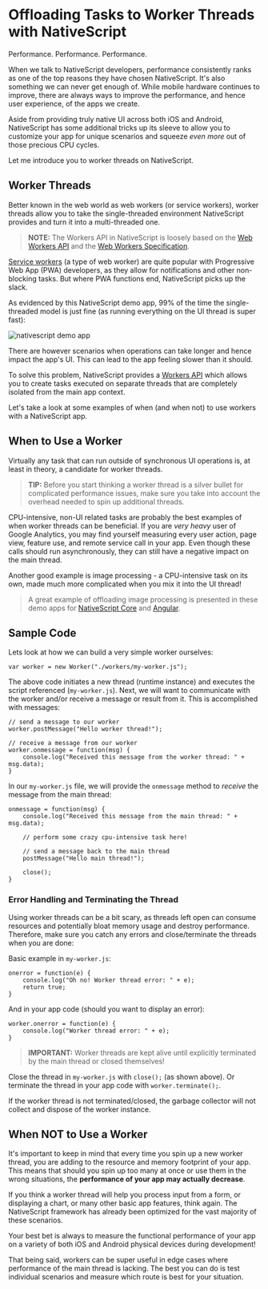 # Offloading Tasks to Worker Threads with NativeScript

Performance. Performance. Performance.

When we talk to NativeScript developers, performance consistently ranks as one of the top reasons they have chosen NativeScript. It's also something we can never get enough of. While mobile hardware continues to improve, there are always ways to improve the performance, and hence user experience, of the apps we create.

Aside from providing truly native UI across both iOS and Android, NativeScript has some additional tricks up its sleeve to allow you to customize your app for unique scenarios and squeeze *even more* out of those precious CPU cycles.

Let me introduce you to worker threads on NativeScript.

## Worker Threads

Better known in the web world as web workers (or service workers), worker threads allow you to take the single-threaded environment NativeScript provides and turn it into a multi-threaded one.

> **NOTE:** The Workers API in NativeScript is loosely based on the [Web Workers API](https://developer.mozilla.org/en-US/docs/Web/API/Web_Workers_API/Using_web_workers) and the [Web Workers Specification](https://www.w3.org/TR/workers/).

[Service workers](https://developers.google.com/web/ilt/pwa/introduction-to-service-worker) (a type of web worker) are quite popular with Progressive Web App (PWA) developers, as they allow for notifications and other non-blocking tasks. But where PWA functions end, NativeScript picks up the slack.

As evidenced by this NativeScript demo app, 99% of the time the single-threaded model is just fine (as running everything on the UI thread is super fast):

![nativescript demo app](nativescript-demo-app.gif)

There are however scenarios when operations can take longer and hence impact the app's UI. This can lead to the app feeling slower than it should.

To solve this problem, NativeScript provides a [Workers API](https://docs.nativescript.org/core-concepts/multithreading-model#workers-api) which allows you to create tasks executed on separate threads that are completely isolated from the main app context.

Let's take a look at some examples of when (and when not) to use workers with a NativeScript app.

## When to Use a Worker

Virtually any task that can run outside of synchronous UI operations is, at least in theory, a candidate for worker threads.

> **TIP:** Before you start thinking a worker thread is a silver bullet for complicated performance issues, make sure you take into account the overhead needed to spin up additional threads.

CPU-intensive, non-UI related tasks are probably the best examples of when worker threads can be beneficial. If you are *very heavy* user of Google Analytics, you may find yourself measuring every user action, page view, feature use, and remote service call in your app. Even though these calls should run asynchronously, they can still have a negative impact on the main thread.

Another good example is image processing - a CPU-intensive task on its own, made much more complicated when you mix it into the UI thread!

> A great example of offloading image processing is presented in these demo apps for [NativeScript Core](https://github.com/NativeScript/demo-workers) and [Angular](https://github.com/NativeScript/worker-loader).

## Sample Code

Lets look at how we can build a very simple worker ourselves:

	var worker = new Worker("./workers/my-worker.js");
	
The above code initiates a new thread (runtime instance) and executes the script referenced (`my-worker.js`). Next, we will want to communicate with the worker and/or receive a message or result from it. This is accomplished with messages:

	// send a message to our worker
	worker.postMessage("Hello worker thread!");
	
	// receive a message from our worker
	worker.onmessage = function(msg) {
	    console.log("Received this message from the worker thread: " + msg.data);
	}
	
In our `my-worker.js` file, we will provide the `onmessage` method to *receive* the message from the main thread:

	onmessage = function(msg) {
	    console.log("Received this message from the main thread: " + msg.data);
	    
	    // perform some crazy cpu-intensive task here!
	    
	    // send a message back to the main thread
	    postMessage("Hello main thread!");
	    
	    close();
	}
	
### Error Handling and Terminating the Thread

Using worker threads can be a bit scary, as threads left open can consume resources and potentially bloat memory usage and destroy performance. Therefore, make sure you catch any errors and close/terminate the threads when you are done:

Basic example in `my-worker.js`:

	onerror = function(e) {
	    console.log("Oh no! Worker thread error: " + e);
	    return true;
	}

And in your app code (should you want to display an error):

	worker.onerror = function(e) {
	    console.log("Worker thread error: " + e);
	}

> **IMPORTANT:** Worker threads are kept alive until explicitly terminated by the main thread or closed themselves!

Close the thread in `my-worker.js` with `close();` (as shown above). Or terminate the thread in your app code with `worker.terminate();`.

If the worker thread is not terminated/closed, the garbage collector will not collect and dispose of the worker instance.

## When NOT to Use a Worker

It's important to keep in mind that every time you spin up a new worker thread, you are adding to the resource and memory footprint of your app. This means that should you spin up too many at once or use them in the wrong situations, the **performance of your app may actually decrease**.

If you think a worker thread will help you process input from a form, or displaying a chart, or many other basic app features, think again. The NativeScript framework has already been optimized for the vast majority of these scenarios.

Your best bet is always to measure the functional performance of your app on a variety of both iOS and Android physical devices during development!

That being said, workers can be super useful in edge cases where performance of the main thread is lacking. The best you can do is test individual scenarios and measure which route is best for your situation.

